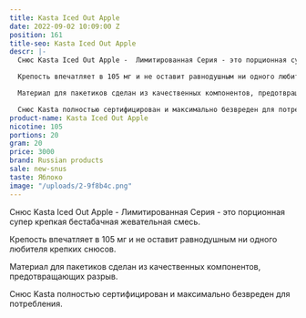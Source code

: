 ```yaml
---
title: Kasta Iced Out Apple
date: 2022-09-02 10:09:00 Z
position: 161
title-seo: Kasta Iced Out Apple
descr: |-
  Снюс Kasta Iced Out Apple -  Лимитированная Серия - это порционная супер крепкая бестабачная жевательная смесь.

  Крепость впечатляет в 105 мг и не оставит равнодушным ни одного любителя крепких снюсов.

  Материал для пакетиков сделан из качественных компонентов, предотвращающих разрыв.

  Снюс Kasta полностью сертифицирован и максимально безвреден для потребления.
product-name: Kasta Iced Out Apple
nicotine: 105
portions: 20
gram: 20
price: 3000
brand: Russian products
sale: new-snus
taste: Яблоко
image: "/uploads/2-9f8b4c.png"
---
```


Снюс Kasta Iced Out Apple -  Лимитированная Серия - это порционная супер крепкая бестабачная жевательная смесь.

Крепость впечатляет в 105 мг и не оставит равнодушным ни одного любителя крепких снюсов.

Материал для пакетиков сделан из качественных компонентов, предотвращающих разрыв.

Снюс Kasta полностью сертифицирован и максимально безвреден для потребления.